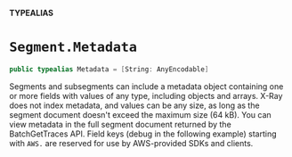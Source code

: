 **TYPEALIAS**

# `Segment.Metadata`

```swift
public typealias Metadata = [String: AnyEncodable]
```

Segments and subsegments can include a metadata object containing one or more fields with values of any type, including objects and arrays.
X-Ray does not index metadata, and values can be any size, as long as the segment document doesn't exceed the maximum size (64 kB).
You can view metadata in the full segment document returned by the BatchGetTraces API.
Field keys (debug in the following example) starting with `AWS.` are reserved for use by AWS-provided SDKs and clients.